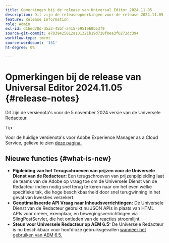 ```yaml
---
title: Opmerkingen bij de release van Universal Editor 2024.11.05
description: Dit zijn de releaseopmerkingen voor de release 2024.11.05 van de Universal Editor.
feature: Release Information
role: Admin
exl-id: d16ed78d-d5a3-45bf-a415-5951e60b53f9
source-git-commit: e7839425012a101321b19d728f0ea3f0272dc394
workflow-type: tm+mt
source-wordcount: '151'
ht-degree: 0%

---
```



# Opmerkingen bij de release van Universal Editor 2024.11.05 {#release-notes}

Dit zijn de versienota&#39;s voor de 5 november 2024 versie van de Universele Redacteur.

>[!TIP]
>
>Voor de huidige versienota&#39;s voor Adobe Experience Manager as a Cloud Service, gelieve te zien [ deze pagina.](/help/release-notes/release-notes-cloud/release-notes-current.md)

## Nieuwe functies {#what-is-new}

* **Pijpleiding van het Terugschroeven van prijzen voor de Universele Dienst van de Redacteur:** Een terugschroeven van prijzenpijpleiding laat de teams van de Adobe op vraag toe om de Universele Dienst van de Redacteur indien nodig snel terug te keren naar om het even welke specifieke tak, die hoge beschikbaarheid door snel terugwinning in het geval van kwesties verzekert.
* **Geoptimaliseerde API Vraag naar Inhoudsverrichtingen:** De Universele Dienst van de Redacteur gebruikt nu JSON APIs in plaats van HTML APIs voor creeer, exemplaar, en bewegingsverrichtingen via SlingPostServlet, die het ontleden van de reacties stroomlijnt.
* **Steun voor Universele Redacteur op AEM 6.5:** De Universele Redacteur is nu beschikbaar voor hoofdloze gebruiksgevallen [ wanneer het gebruiken van AEM 6.5.](https://experienceleague.adobe.com/en/docs/experience-manager-65/content/implementing/developing/headless/universal-editor/introduction.html)
